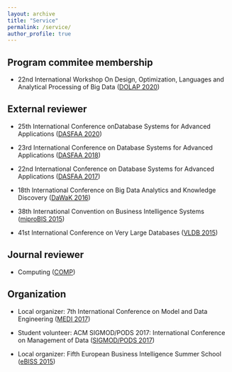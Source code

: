 ```yaml
---
layout: archive
title: "Service"
permalink: /service/
author_profile: true
---
```


## Program commitee membership

+ 22nd International Workshop On Design, Optimization, Languages and Analytical Processing of Big Data (<a href="http://www.essi.upc.edu/dtim/DOLAP/" target="_blank">DOLAP 2020</a>)
    
## External reviewer

+ 25th International Conference onDatabase Systems for Advanced Applications (<a href="http://db.pknu.ac.kr/dasfaa2020/" target="_blank">DASFAA 2020</a>)

+ 23rd International Conference on Database Systems for Advanced Applications (<a href="https://www.ict.griffith.edu.au/conferences/dasfaa2018/" target="_blank">DASFAA 2018</a>)

+ 22nd International Conference on Database Systems for Advanced Applications (<a href="http://www.wikicfp.com/cfp/servlet/event.showcfp?eventid=56719/" target="_blank">DASFAA 2017</a>)

+ 18th International Conference on Big Data Analytics and Knowledge Discovery (<a href="http://www.dexa.org/previous/dexa2016/dawak2016.html" target="_blank">DaWaK 2016</a>)

+ 38th International Convention on Business Intelligence Systems (<a href="http://www.mipro.hr/MIPRO2015.miproBIS/ELink.aspx" target="_blank">miproBIS 2015</a>)

+ 41st International Conference on Very Large Databases (<a href="http://www.vldb.org/2015/index.html">VLDB 2015</a>)

## Journal reviewer

+ Computing (<a href="https://www.springer.com/journal/607">COMP</a>)

## Organization

+ Local organizer: 7th International Conference on Model and Data Engineering (<a href="http://www.essi.upc.edu/dtim/medi2017/" target="_blank">MEDI 2017</a>)

+ Student volunteer: ACM SIGMOD/PODS 2017: International Conference on Management of Data (<a href="http://sigmod2017.org/" target="_blank">SIGMOD/PODS 2017</a>)

+ Local organizer: Fifth European Business Intelligence Summer School (<a href="https://cs.ulb.ac.be/conferences/ebiss2015/" target="_blank">eBISS 2015</a>)

<!--
{% include base_path %}

{% for post in site.teaching reversed %}
  {% include archive-single.html %}
{% endfor %}
-->